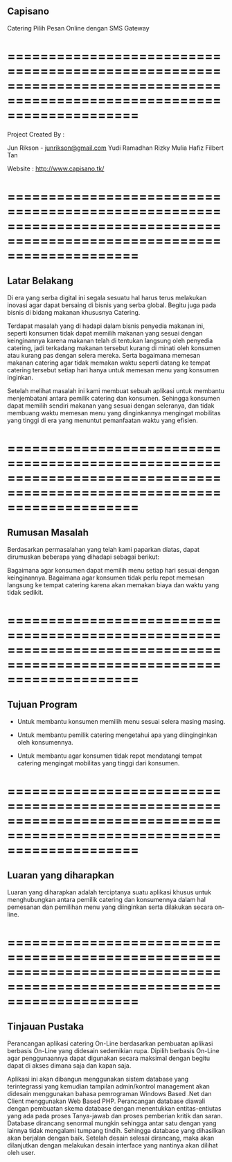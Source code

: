 Capisano
--------

Catering Pilih Pesan Online dengan SMS Gateway

========================================================================================================================
========================================================================================================================

Project Created By : 	

Jun Rikson - junrikson@gmail.com
Yudi Ramadhan
Rizky Mulia Hafiz
Filbert Tan
	
Website : http://www.capisano.tk/
	
========================================================================================================================
========================================================================================================================
	
Latar Belakang
--------------

Di era yang serba digital ini segala sesuatu hal harus terus melakukan inovasi agar dapat bersaing di bisnis yang serba global. Begitu juga pada bisnis di bidang makanan khususnya Catering.

Terdapat masalah yang di hadapi dalam bisnis penyedia makanan ini, seperti konsumen tidak dapat memilih makanan yang sesuai dengan keinginannya karena makanan telah di tentukan langsung oleh penyedia catering, jadi terkadang makanan tersebut kurang di minati oleh konsumen atau kurang pas dengan selera mereka. Serta bagaimana memesan makanan catering agar tidak memakan waktu seperti datang ke tempat catering tersebut setiap hari hanya untuk memesan menu yang konsumen inginkan.

Setelah melihat masalah ini kami membuat sebuah aplikasi untuk membantu menjembatani antara pemilik catering dan konsumen. Sehingga konsumen dapat memilih sendiri makanan yang sesuai dengan seleranya, dan tidak membuang waktu memesan menu yang dinginkannya mengingat mobilitas yang tinggi di era yang menuntut pemanfaatan waktu yang efisien.

========================================================================================================================
========================================================================================================================

Rumusan Masalah
---------------

Berdasarkan permasalahan yang telah kami paparkan diatas, dapat dirumuskan beberapa yang dihadapi sebagai berikut:

Bagaimana agar konsumen  dapat memilih menu setiap hari sesuai dengan keinginannya.
Bagaimana agar konsumen tidak perlu repot memesan langsung ke tempat catering karena akan memakan biaya dan waktu yang tidak sedikit.

========================================================================================================================
========================================================================================================================

Tujuan Program
--------------

- Untuk membantu konsumen memilih menu sesuai selera masing masing.

- Untuk membantu pemilik catering mengetahui apa yang diinginginkan oleh konsumennya.

- Untuk membantu agar konsumen tidak repot mendatangi tempat catering mengingat mobilitas yang tinggi dari konsumen.

========================================================================================================================
========================================================================================================================

Luaran yang diharapkan
----------------------

Luaran yang diharapkan adalah terciptanya suatu aplikasi khusus untuk menghubungkan antara pemilik catering dan konsumennya dalam hal pemesanan dan pemilihan menu yang diinginkan serta dilakukan secara on-line.

========================================================================================================================
========================================================================================================================

Tinjauan Pustaka
----------------

Perancangan aplikasi catering On-Line berdasarkan pembuatan aplikasi berbasis On-Line yang didesain sedemikian rupa. Dipilih berbasis On-Line agar penggunaannya dapat digunakan secara maksimal dengan begitu dapat di akses dimana saja dan kapan saja.

Aplikasi ini akan dibangun menggunakan sistem database yang terintegrassi yang kemudian tampilan admin/kontrol management akan didesain menggunakan bahasa pemrograman Windows Based .Net dan Client menggunakan Web Based PHP. Perancangan database diawali dengan pembuatan skema database dengan menentukkan entitas-entiutas yang ada pada proses Tanya-jawab dan proses pemberian kritik dan saran. Database dirancang senormal mungkin sehingga antar satu dengan yang lainnya tidak mengalami tumpang tindih. Sehingga database yang dihasilkan akan berjalan dengan baik. Setelah desain selesai dirancang, maka akan dilanjutkan dengan melakukan desain interface yang nantinya akan dilihat oleh user. 

